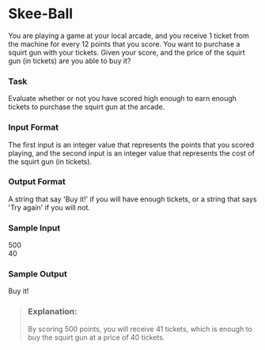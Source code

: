 # Skee-Ball
You are playing a game at your local arcade, and you receive 1 ticket from the machine for every 12 points that you score. You want to purchase a squirt gun with your tickets. Given your score, and the price of the squirt gun (in tickets) are you able to buy it?

### Task
Evaluate whether or not you have scored high enough to earn enough tickets to purchase the squirt gun at the arcade.

### Input Format
The first input is an integer value that represents the points that you scored playing, and the second input is an integer value that represents the cost of the squirt gun (in tickets).

### Output Format
A string that say 'Buy it!' if you will have enough tickets, or a string that says 'Try again' if you will not.

### Sample Input
500\
40

### Sample Output
Buy it!



> ### Explanation:
> By scoring 500 points, you will receive 41 tickets, which is enough to buy the squirt gun at a price of 40 tickets.

